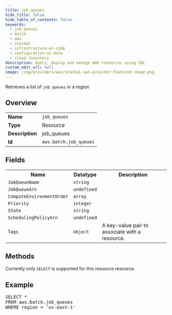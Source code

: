 ```yaml
---
title: job_queues
hide_title: false
hide_table_of_contents: false
keywords:
  - job_queues
  - batch
  - aws
  - stackql
  - infrastructure-as-code
  - configuration-as-data
  - cloud inventory
description: Query, deploy and manage AWS resources using SQL
custom_edit_url: null
image: /img/providers/aws/stackql-aws-provider-featured-image.png
---
```

Retrieves a list of <code>job_queues</code> in a region

## Overview
<table><tbody>
<tr><td><b>Name</b></td><td><code>job_queues</code></td></tr>
<tr><td><b>Type</b></td><td>Resource</td></tr>
<tr><td><b>Description</b></td><td>job_queues</td></tr>
<tr><td><b>Id</b></td><td><code>aws.batch.job_queues</code></td></tr>
</tbody></table>

## Fields
<table><tbody>
<tr><th>Name</th><th>Datatype</th><th>Description</th></tr>
<tr><td><code>JobQueueName</code></td><td><code>string</code></td><td></td></tr>
<tr><td><code>JobQueueArn</code></td><td><code>undefined</code></td><td></td></tr>
<tr><td><code>ComputeEnvironmentOrder</code></td><td><code>array</code></td><td></td></tr>
<tr><td><code>Priority</code></td><td><code>integer</code></td><td></td></tr>
<tr><td><code>State</code></td><td><code>string</code></td><td></td></tr>
<tr><td><code>SchedulingPolicyArn</code></td><td><code>undefined</code></td><td></td></tr>
<tr><td><code>Tags</code></td><td><code>object</code></td><td>A key-value pair to associate with a resource.</td></tr>

</tbody></table>

## Methods
Currently only <code>SELECT</code> is supported for this resource resource.

## Example
<pre>
SELECT *<br/>FROM aws.batch.job_queues<br/>WHERE region = 'us-east-1'
</pre>
